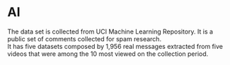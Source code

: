 # AI
The data set is collected from UCI Machine Learning Repository. It is a public set of comments collected for spam research.<br> It has five datasets composed by 1,956 real messages extracted from five videos that were among the 10 most viewed on the collection period.
